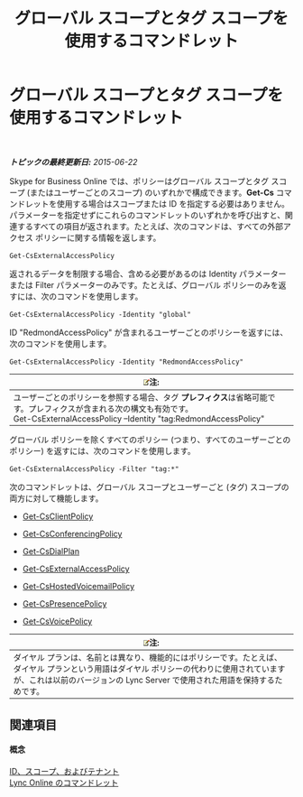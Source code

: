 ﻿---
title: グローバル スコープとタグ スコープを使用するコマンドレット
TOCTitle: グローバル スコープとタグ スコープを使用するコマンドレット
ms:assetid: 1e2bc055-8a72-425e-967b-e253add7018c
ms:mtpsurl: https://technet.microsoft.com/ja-jp/library/Dn362774(v=OCS.15)
ms:contentKeyID: 56270054
ms.date: 06/02/2017
mtps_version: v=OCS.15
ms.translationtype: HT
---

# グローバル スコープとタグ スコープを使用するコマンドレット

 

_**トピックの最終更新日:** 2015-06-22_

Skype for Business Online では、ポリシーはグローバル スコープとタグ スコープ (またはユーザーごとのスコープ) のいずれかで構成できます。**Get-Cs** コマンドレットを使用する場合はスコープまたは ID を指定する必要はありません。パラメーターを指定せずにこれらのコマンドレットのいずれかを呼び出すと、関連するすべての項目が返されます。たとえば、次のコマンドは、すべての外部アクセス ポリシーに関する情報を返します。

    Get-CsExternalAccessPolicy

返されるデータを制限する場合、含める必要があるのは Identity パラメーターまたは Filter パラメーターのみです。たとえば、グローバル ポリシーのみを返すには、次のコマンドを使用します。

    Get-CsExternalAccessPolicy -Identity "global"

ID "RedmondAccessPolicy" が含まれるユーザーごとのポリシーを返すには、次のコマンドを使用します。

    Get-CsExternalAccessPolicy -Identity "RedmondAccessPolicy"

<table>
<thead>
<tr class="header">
<th><img src="images/Gg412781.note(OCS.15).gif" title="note" alt="note" />注:</th>
</tr>
</thead>
<tbody>
<tr class="odd">
<td>ユーザーごとのポリシーを参照する場合、タグ <strong>プレフィクス</strong>は省略可能です。プレフィクスが含まれる次の構文も有効です。<br />
Get-CsExternalAccessPolicy –Identity &quot;tag:RedmondAccessPolicy&quot;</td>
</tr>
</tbody>
</table>


グローバル ポリシーを除くすべてのポリシー (つまり、すべてのユーザーごとのポリシー) を返すには、次のコマンドを使用します。

    Get-CsExternalAccessPolicy -Filter "tag:*"

次のコマンドレットは、グローバル スコープとユーザーごと (タグ) スコープの両方に対して機能します。

  - [Get-CsClientPolicy](get-csclientpolicy.md)

  - [Get-CsConferencingPolicy](get-csconferencingpolicy.md)

  - [Get-CsDialPlan](get-csdialplan.md)

  - [Get-CsExternalAccessPolicy](get-csexternalaccesspolicy.md)

  - [Get-CsHostedVoicemailPolicy](get-cshostedvoicemailpolicy.md)

  - [Get-CsPresencePolicy](get-cspresencepolicy.md)

  - [Get-CsVoicePolicy](get-csvoicepolicy.md)

<table>
<thead>
<tr class="header">
<th><img src="images/Gg412781.note(OCS.15).gif" title="note" alt="note" />注:</th>
</tr>
</thead>
<tbody>
<tr class="odd">
<td>ダイヤル プランは、名前とは異なり、機能的にはポリシーです。たとえば、ダイヤル プランという用語はダイヤル ポリシーの代わりに使用されていますが、これは以前のバージョンの Lync Server で使用された用語を保持するためです。</td>
</tr>
</tbody>
</table>


## 関連項目

#### 概念

[ID、スコープ、およびテナント](identities-scopes-and-tenants-in-skype-for-business-online.md)  
[Lync Online のコマンドレット](the-skype-for-business-online-cmdlets.md)

